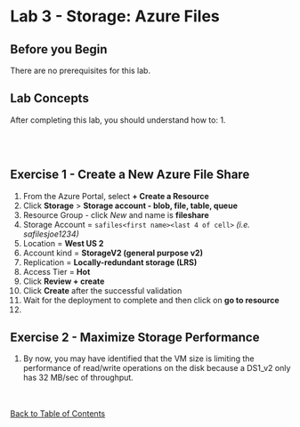 # Lab 3 - Storage: Azure Files

## Before you Begin

There are no prerequisites for this lab.

## Lab Concepts


After completing this lab, you should understand how to:
1. 


<br></br>

## Exercise 1 - Create a New Azure File Share

1. From the Azure Portal, select **+ Create a Resource**
1. Click **Storage** > **Storage account - blob, file, table, queue**
1. Resource Group - click *New* and name is **fileshare**
1. Storage Account = `safiles<first name><last 4 of cell>` *(i.e. safilesjoe1234)*
1. Location = **West US 2**
1. Account kind = **StorageV2 (general purpose v2)**
1. Replication = **Locally-redundant storage (LRS)**
1. Access Tier = **Hot**
1. Click **Review + create**
1. Click **Create** after the successful validation
1. Wait for the deployment to complete and then click on **go to resource**
1. 


## Exercise 2 - Maximize Storage Performance
1. By now, you may have identified that the VM size is limiting the performance of read/write operations on the disk because a DS1_v2 only has 32 MB/sec of throughput.





<br></br>
[Back to Table of Contents](./index.md#5-azure-storage)